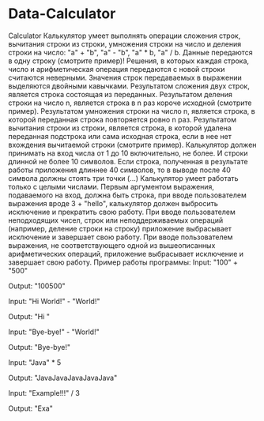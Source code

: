 # Data-Calculator
Calculator
Калькулятор умеет выполнять операции сложения строк, вычитания строки из строки, умножения строки на число и деления строки на число: "a" + "b", "a" - "b", "a" * b, "a" / b. Данные передаются в одну строку (смотрите пример)! Решения, в которых каждая строка, число и арифметическая операция передаются с новой строки считаются неверными.
Значения строк передаваемых в выражении выделяются двойными кавычками.
Результатом сложения двух строк, является строка состоящая из переданных.
Результатом деления строки на число n, является строка в n раз короче исходной (смотрите пример).
Результатом умножения строки на число n, является строка, в которой переданная строка повторяется ровно n раз.
Результатом вычитания строки из строки, является строка, в которой удалена переданная подстрока или сама исходная строка, если в нее нет вхождения вычитаемой строки (смотрите пример).
Калькулятор должен принимать на вход числа от 1 до 10 включительно, не более. И строки длинной не более 10 символов. Если строка, полученная в результате работы приложения длиннее 40 символов, то в выводе после 40 символа должны стоять три точки (...)
Калькулятор умеет работать только с целыми числами.
Первым аргументом выражения, подаваемого на вход, должна быть строка, при вводе пользователем выражения вроде 3 + "hello", калькулятор должен выбросить исключение и прекратить свою работу.
При вводе пользователем неподходящих чисел, строк или неподдерживаемых операций (например, деление строки на строку) приложение выбрасывает исключение и завершает свою работу.
При вводе пользователем выражения, не соответствующего одной из вышеописанных арифметических операций, приложение выбрасывает исключение и завершает свою работу.
Пример работы программы:
Input:
"100" + "500"

Output:
"100500"

Input:
"Hi World!" - "World!"

Output:
"Hi "

Input:
"Bye-bye!" - "World!"

Output:
"Bye-bye!"

Input:
"Java" * 5

Output:
"JavaJavaJavaJavaJava"

Input:
"Example!!!" / 3

Output:
"Exa"
